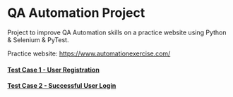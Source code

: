 # QA Automation Project

Project to improve QA Automation skills on a practice website using Python & Selenium & PyTest.

Practice website: https://www.automationexercise.com/


#### [Test Case 1 - User Registration](https://github.com/peterhrncirik/QA-Automation/tree/main/tests/test_case_1)
#### [Test Case 2 - Successful User Login](https://github.com/peterhrncirik/QA-Automation/tree/main/tests/test_case_2)